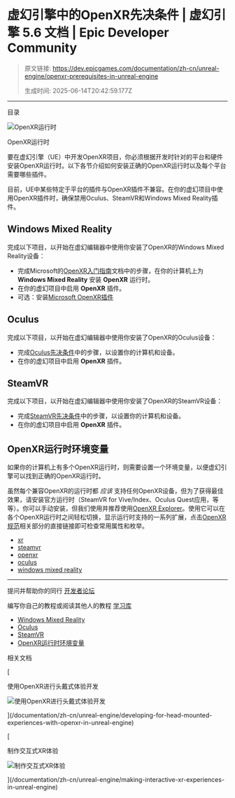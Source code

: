 # 虚幻引擎中的OpenXR先决条件 | 虚幻引擎 5.6 文档 | Epic Developer Community

> 原文链接: https://dev.epicgames.com/documentation/zh-cn/unreal-engine/openxr-prerequisites-in-unreal-engine
> 
> 生成时间: 2025-06-14T20:42:59.177Z

---

目录

![OpenXR运行时](https://dev.epicgames.com/community/api/documentation/image/30766648-a7e5-4afe-afe1-b2d93215ec91?resizing_type=fill&width=1920&height=335)

OpenXR运行时

要在虚幻引擎（UE）中开发OpenXR项目，你必须根据开发时针对的平台和硬件安装OpenXR运行时。以下各节介绍如何安装正确的OpenXR运行时以及每个平台需要哪些插件。

目前，UE中某些特定于平台的插件与OpenXR插件不兼容。在你的虚幻项目中使用OpenXR插件时，确保禁用Oculus、SteamVR和Windows Mixed Reality插件。

## Windows Mixed Reality

完成以下项目，以开始在虚幻编辑器中使用你安装了OpenXR的Windows Mixed Reality设备：

-   完成Microsoft的[OpenXR入门指南](https://docs.microsoft.com/en-us/windows/mixed-reality/develop/native/openxr-getting-started#getting-started-with-openxr-for-windows-mixed-reality-headsets)文档中的步骤，在你的计算机上为 **Windows Mixed Reality** 安装 **OpenXR** 运行时。
-   在你的虚幻项目中启用 **OpenXR** 插件。
-   可选：安装[Microsoft OpenXR插件](https://www.fab.com/listings/8c00dec5-60fa-4b23-b861-98ee885419ce)

## Oculus

完成以下项目，以开始在虚幻编辑器中使用你安装了OpenXR的Oculus设备：

-   完成[Oculus先决条件](/documentation/zh-cn/unreal-engine/oculus-prerequisites-in-unreal-engine)中的步骤，以设置你的计算机和设备。
-   在你的虚幻项目中启用 **OpenXR** 插件。

## SteamVR

完成以下项目，以开始在虚幻编辑器中使用你安装了OpenXR的SteamVR设备：

-   完成[SteamVR先决条件](/documentation/zh-cn/unreal-engine/steamvr-prerequisites-in-unreal-engine)中的步骤，以设置你的计算机和设备。
-   在你的虚幻项目中启用 **OpenXR** 插件。

## OpenXR运行时环境变量

如果你的计算机上有多个OpenXR运行时，则需要设置一个环境变量，以便虚幻引擎可以找到正确的OpenXR运行时。

虽然每个兼容OpenXR的运行时都 *应该* 支持任何OpenXR设备，但为了获得最佳效果，请安装官方运行时（SteamVR for Vive/Index、Oculus Quest应用，等等）。你可以手动安装，但我们使用并推荐使用[OpenXR Explorer](https://github.com/maluoi/openxr-explorer)。使用它可以在各个OpenXR运行时之间轻松切换，显示运行时支持的一系列扩展，点击[OpenXR规范](https://registry.khronos.org/OpenXR/specs/1.0/pdf/xrspec.pdf)相关部分的直接链接即可检查常用属性和枚举。

-   [xr](https://dev.epicgames.com/community/search?query=xr)
-   [steamvr](https://dev.epicgames.com/community/search?query=steamvr)
-   [openxr](https://dev.epicgames.com/community/search?query=openxr)
-   [oculus](https://dev.epicgames.com/community/search?query=oculus)
-   [windows mixed reality](https://dev.epicgames.com/community/search?query=windows%20mixed%20reality)

* * *

提问并帮助你的同行 [开发者论坛](https://forums.unrealengine.com/categories?tag=unreal-engine)

编写你自己的教程或阅读其他人的教程 [学习库](https://dev.epicgames.com/community/unreal-engine/learning)

-   [Windows Mixed Reality](/documentation/zh-cn/unreal-engine/openxr-prerequisites-in-unreal-engine#windowsmixedreality)
-   [Oculus](/documentation/zh-cn/unreal-engine/openxr-prerequisites-in-unreal-engine#oculus)
-   [SteamVR](/documentation/zh-cn/unreal-engine/openxr-prerequisites-in-unreal-engine#steamvr)
-   [OpenXR运行时环境变量](/documentation/zh-cn/unreal-engine/openxr-prerequisites-in-unreal-engine#openxr%E8%BF%90%E8%A1%8C%E6%97%B6%E7%8E%AF%E5%A2%83%E5%8F%98%E9%87%8F)

相关文档

[

使用OpenXR进行头戴式体验开发

![使用OpenXR进行头戴式体验开发](https://dev.epicgames.com/community/api/documentation/image/c709b1d5-6c44-499f-83d4-c69963f59568?resizing_type=fit&width=160&height=92)

](/documentation/zh-cn/unreal-engine/developing-for-head-mounted-experiences-with-openxr-in-unreal-engine)

[

制作交互式XR体验

![制作交互式XR体验](https://dev.epicgames.com/community/api/documentation/image/f5ab45fa-0ac9-4371-a1fc-605ae6be23f5?resizing_type=fit&width=160&height=92)

](/documentation/zh-cn/unreal-engine/making-interactive-xr-experiences-in-unreal-engine)